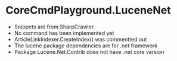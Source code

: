 # CoreCmdPlayground.LuceneNet

- Snippets are from SharpCrawler
- No command has been implemented yet
- ArticleLinkIndexer.CreateIndex() was commentted out
- The lucene package dependencies are for .net framework
- Package Lucene.Net.Contrib does not have .net core version
